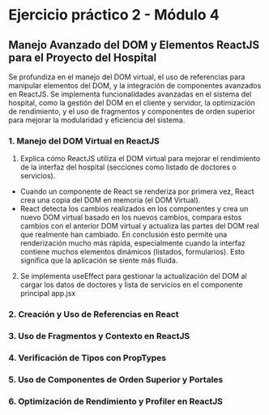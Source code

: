 # Ejercicio práctico 2 - Módulo 4

## Manejo Avanzado del DOM y Elementos ReactJS para el Proyecto del Hospital
Se profundiza en el manejo del DOM virtual, el uso de referencias para manipular elementos del DOM, y la integración de componentes
avanzados en ReactJS. Se implementa funcionalidades avanzadas en el sistema del hospital, como la gestión del DOM en el cliente y servidor, la optimización de rendimiento, y el uso de fragmentos y componentes de orden superior para mejorar la modularidad y eficiencia del
sistema.

### 1. Manejo del DOM Virtual en ReactJS
1. Explica cómo ReactJS utiliza el DOM virtual para mejorar el rendimiento de la
interfaz del hospital (secciones como listado de doctores o servicios).
- Cuando un componente de React se renderiza por primera vez, React crea una copia del DOM en memoria (el DOM Virtual).
- React detecta los cambios realizados en los componentes y crea un nuevo DOM virtual basado en los nuevos cambios, compara estos cambios con el anterior DOM virtual y actualiza las partes del DOM real que realmente han cambiado.
En conclusión esto permite una renderización mucho más rápida, especialmente cuando la interfaz contiene muchos elementos dinámicos (listados, formularios). Esto significa que la aplicación se siente más fluida.

2. Se implementa useEffect para gestionar la actualización del DOM al cargar los datos de doctores y lista de servicios en el componente principal app.jsx


### 2. Creación y Uso de Referencias en React

### 3. Uso de Fragmentos y Contexto en ReactJS

### 4. Verificación de Tipos con PropTypes

### 5. Uso de Componentes de Orden Superior y Portales

### 6. Optimización de Rendimiento y Profiler en ReactJS
